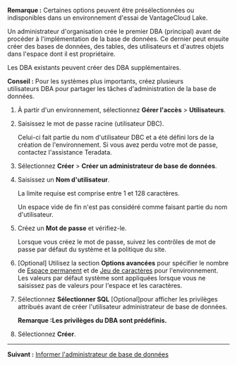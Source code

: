 **Remarque :** Certaines options peuvent être présélectionnées ou indisponibles dans un environnement d'essai de VantageCloud Lake.

Un administrateur d'organisation crée le premier DBA (principal) avant de procéder à l'implémentation de la base de données. Ce dernier peut ensuite créer des bases de données, des tables, des utilisateurs et d'autres objets dans l'espace dont il est propriétaire.

Les DBA existants peuvent créer des DBA supplémentaires.

**Conseil :** Pour les systèmes plus importants, créez plusieurs utilisateurs DBA pour partager les tâches d'administration de la base de données.

1.  À partir d'un environnement, sélectionnez **Gérer l'accès** > **Utilisateurs**.


1.  Saisissez le mot de passe racine (utilisateur DBC).

    Celui-ci fait partie du nom d'utilisateur DBC et a été défini lors de la création de l'environnement. Si vous avez perdu votre mot de passe, contactez l'assistance Teradata.


1.  Sélectionnez **Créer** > **Créer un administrateur de base de données**.


1.  Saisissez un **Nom d'utilisateur**.

    La limite requise est comprise entre 1 et 128 caractères.

    Un espace vide de fin n'est pas considéré comme faisant partie du nom d'utilisateur.


1.  Créez un **Mot de passe** et vérifiez-le.

    Lorsque vous créez le mot de passe, suivez les contrôles de mot de passe par défaut du système et la politique du site.


1.  [Optional] Utilisez la section **Options avancées** pour spécifier le nombre de [Espace permanent](yvc1731523611301.md) et de [Jeu de caractères](hnk1731523638342.md) pour l'environnement. Les valeurs par défaut système sont appliquées lorsque vous ne saisissez pas de valeurs pour l'espace et les caractères.


1.  Sélectionnez **Sélectionner SQL** [Optional]pour afficher les privilèges attribués avant de créer l'utilisateur administrateur de base de données.

    **Remarque :Les privilèges du DBA sont prédéfinis.**


1.  Sélectionnez **Créer**.


---

**Suivant :** [Informer l'administrateur de base de données](xnm1723830877831.md)

